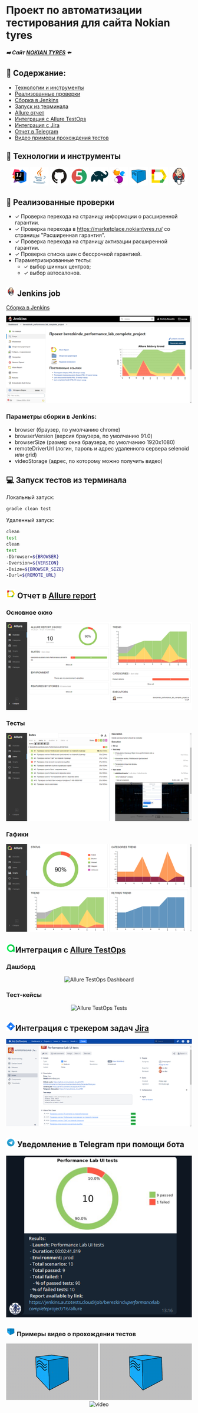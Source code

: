 # Проект по автоматизации тестирования для сайта Nokian tyres
#####  :arrow_right: Сайт [NOKIAN TYRES][id] :arrow_left:
[id]: https://www.nokiantyres.ru/
## :pushpin: Содержание:

- [Технологии и инструменты](#Технологии-и-инструменты)
- [Реализованные проверки](#Реализованные-проверки)
- [Сборка в Jenkins](#Jenkins-job)
- [Запуск из терминала](#Запуск-тестов-из-терминала)
- [Allure отчет](#Allure-отчет)
- [Интеграция с Allure TestOps](#Интеграция-с-Allure-TestOps)
- [Интеграция с Jira](#Интеграция-с-Jira)
- [Отчет в Telegram](#Уведомление-в-Telegram-при-помощи-бота)
- [Видео примеры прохождения тестов](#Примеры-видео-о-прохождении-тестов)

## :small_orange_diamond: Технологии и инструменты

<p align="center">
<a href="https://www.jetbrains.com/idea/"><img src="images/Intelij_IDEA.svg" width="50" height="50"  alt="IDEA"/></a>
<a href="https://www.java.com/"><img src="images/Java.svg" width="50" height="50"  alt="Java"/></a>
<a href="https://github.com/"><img src="images/Github.svg" width="50" height="50"  alt="Github"/></a>
<a href="https://junit.org/junit5/"><img src="images/JUnit5.svg" width="50" height="50"  alt="JUnit 5"/></a>
<a href="https://gradle.org/"><img src="images/Gradle.svg" width="50" height="50"  alt="Gradle"/></a>
<a href="https://selenide.org/"><img src="images/Selenide.svg" width="50" height="50"  alt="Selenide"/></a>
<a href="https://aerokube.com/selenoid/"><img src="images/Selenoid.svg" width="50" height="50"  alt="Selenoid"/></a>
<a href="https://github.com/allure-framework/allure2"><img src="images/Allure_Report.svg" width="50" height="50"  alt="Allure"/></a>
<a href="https://www.jenkins.io/"><img src="images/Jenkins.svg" width="50" height="50"  alt="Jenkins"/></a>
</p>

## :small_orange_diamond: Реализованные проверки

* ✓ Проверка перехода на страницу информации о расширенной гарантии.
* ✓ Проверка перехода в https://marketplace.nokiantyres.ru/ со страницы "Расширенная гарантия".
* ✓ Проверка перехода на страницу активации расширенной гарантии.
* ✓ Проверка списка шин с бессрочной гарантией.
* Параметризированные тесты:
    * ✓ выбор шинных центров;
    * ✓ выбор автосалонов.

## <a><img src="images/Jenkins.svg" width="25" height="25"  alt="Jenkins"/></a> Jenkins job
<a target="_blank" href="https://jenkins.autotests.cloud/job/tatacheba_qaguru_11_for_interview/">Сборка в Jenkins</a>
<p align="center">
<a href="https://jenkins.autotests.cloud/job/tatacheba_qaguru_11_for_interview/"><img src="images/jenkins_job.png" alt="Jenkins"/></a>
</p>

### Параметры сборки в Jenkins:

- browser (браузер, по умолчанию chrome)
- browserVersion (версия браузера, по умолчанию 91.0)
- browserSize (размер окна браузера, по умолчанию 1920x1080)
- remoteDriverUrl (логин, пароль и адрес удаленного сервера selenoid или grid)
- videoStorage (адрес, по которому можно получить видео)

## :computer: Запуск тестов из терминала

Локальный запуск:
```bash
gradle clean test
```

Удаленный запуск:
```bash
clean
test
clean
test
-Dbrowser=${BROWSER}
-Dversion=${VERSION}
-Dsize=${BROWSER_SIZE}
-Durl=${REMOTE_URL}
```

## <img src="images/Allure_Report.svg" width="25" height="25"  alt="Allure"/></a> Отчет в <a target="_blank" href="https://jenkins.autotests.cloud/job/performance_lab_complete_project/22/allure/">Allure report</a>

### Основное окно

<p align="center">
<img title="Allure Overview Dashboard" src="images/allure_main.png">
</p>

### Тесты

<p align="center">
<img title="Allure Tests" src="images/allure_tests.png">
</p>

### Гафики

<p align="center">
<img title="Allure Graphics" src="images/allure_graphics.png">
</p>

## <img src="images/Allure_EE.svg" width="25" height="25"  alt="Allure"/></a>Интеграция с <a target="_blank" href="https://allure.autotests.cloud/launch/10223">Allure TestOps</a>

### Дашборд

<p align="center">
<img title="Allure TestOps Dashboard" src="images/testOps_main.png">
</p>

### Тест-кейсы

<p align="center">
<img title="Allure TestOps Tests" src="images/testOps_tests.png">
</p>

## <img src="images/Jira.svg" width="25" height="25"  alt="Allure"/></a>Интеграция с трекером задач <a target="_blank" href="https://jira.autotests.cloud/browse/AUTO-628">Jira</a>

<p align="center">
<img title="Jira" src="images/jira_task.png">
</p>

## <img src="images/Telegram.svg" width="25" height="25"  alt="Allure"/></a> Уведомление в Telegram при помощи бота

<p align="center">
<img title="Allure Overview Dashboard" src="images/allure_telegram.png">
</p>



### <img src="images/Selenoid.svg" width="25" height="25"  alt="Allure"/></a> Примеры видео о прохождении тестов

<p align="center">
<img title="Selenoid Video" src="images/video1.gif" width="250" height="153"  alt="video"> <img title="Selenoid Video" src="images/video2.gif" width="250" height="153"  alt="video"> <img title="Selenoid Video" src="images/video3.gif" width="250" height="153"  alt="video">
</p>
